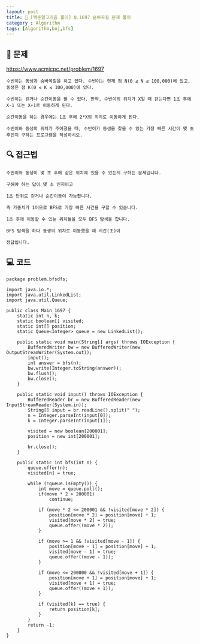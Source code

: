 ```yaml
---
layout: post
title: 📖 [백준알고리즘 풀이] Q.1697 숨바꼭질 문제 풀이
category : Algorithm
tags: [Algorithm,boj,bfs]
---
```

## 📖 문제
https://www.acmicpc.net/problem/1697

    수빈이는 동생과 숨바꼭질을 하고 있다. 수빈이는 현재 점 N(0 ≤ N ≤ 100,000)에 있고, 동생은 점 K(0 ≤ K ≤ 100,000)에 있다.
    
    수빈이는 걷거나 순간이동을 할 수 있다. 만약, 수빈이의 위치가 X일 때 걷는다면 1초 후에 X-1 또는 X+1로 이동하게 된다.
    
    순간이동을 하는 경우에는 1초 후에 2*X의 위치로 이동하게 된다.
    
    수빈이와 동생의 위치가 주어졌을 때, 수빈이가 동생을 찾을 수 있는 가장 빠른 시간이 몇 초 후인지 구하는 프로그램을 작성하시오.

## 🔍 접근법

    수빈이와 동생이 몇 초 후에 같은 위치에 있을 수 있는지 구하는 문제입니다.
    
    구해야 하는 답이 몇 초 인지이고
    
    1초 단위로 걷거나 순간이동이 가능합니다.
    
    즉 가중치가 1이므로 BFS로 가장 빠른 시간을 구할 수 있습니다.
    
    1초 후에 이동할 수 있는 위치들을 모두 BFS 탐색을 합니다.
    
    BFS 탐색을 하다 동생의 위치로 이동했을 때 시간(초)이
    
    정답입니다.

## 💻 코드

```
package problem.bfsdfs;

import java.io.*;
import java.util.LinkedList;
import java.util.Queue;

public class Main_1697 {
    static int n, k;
    static boolean[] visited;
    static int[] position;
    static Queue<Integer> queue = new LinkedList();

    public static void main(String[] args) throws IOException {
        BufferedWriter bw = new BufferedWriter(new OutputStreamWriter(System.out));
        input();
        int answer = bfs(n);
        bw.write(Integer.toString(answer));
        bw.flush();
        bw.close();
    }

    public static void input() throws IOException {
        BufferedReader br = new BufferedReader(new InputStreamReader(System.in));
        String[] input = br.readLine().split(" ");
        n = Integer.parseInt(input[0]);
        k = Integer.parseInt(input[1]);

        visited = new boolean[200001];
        position = new int[200001];

        br.close();
    }

    public static int bfs(int n) {
        queue.offer(n);
        visited[n] = true;

        while (!queue.isEmpty()) {
            int move = queue.poll();
            if(move * 2 > 200001)
                continue;

            if (move * 2 <= 200001 && !visited[move * 2]) {
                position[move * 2] = position[move] + 1;
                visited[move * 2] = true;
                queue.offer((move * 2));
            }

            if (move >= 1 && !visited[move - 1]) {
                position[move - 1] = position[move] + 1;
                visited[move - 1] = true;
                queue.offer((move - 1));
            }

            if (move <= 200000 && !visited[move + 1]) {
                position[move + 1] = position[move] + 1;
                visited[move + 1] = true;
                queue.offer((move + 1));
            }

            if (visited[k] == true) {
                return position[k];
            }
        }
        return -1;
    }
}
```